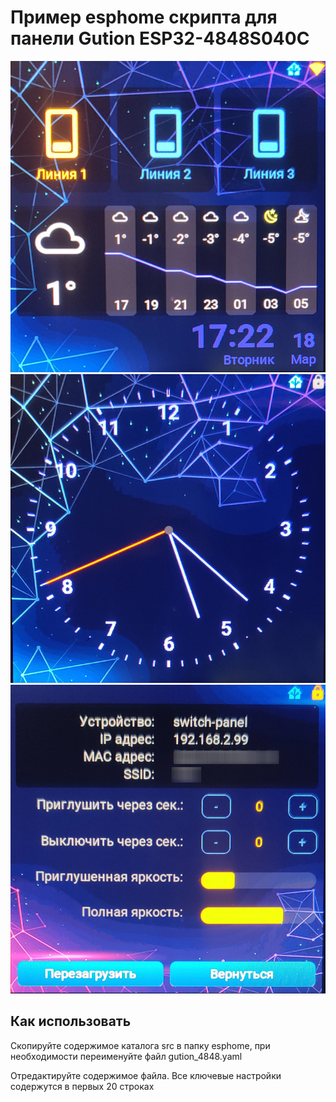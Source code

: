 # Пример esphome скрипта для панели Gution ESP32-4848S040C

![Основной интерфейс](pic/1.jpg) ![Экран блокировки](pic/2.jpg) ![Экран настроек](pic/3.jpg)

## Как использовать

Скопируйте содержимое каталога src в папку esphome, при необходимости переименуйте файл 
gution_4848.yaml

Отредактируйте содержимое файла. Все ключевые настройки содержутся в первых 20 строках

